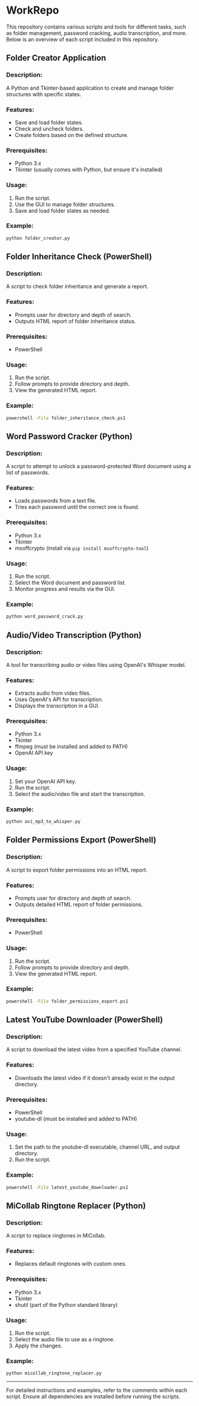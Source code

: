 
# WorkRepo

This repository contains various scripts and tools for different tasks, such as folder management, password cracking, audio transcription, and more. Below is an overview of each script included in this repository.

## Folder Creator Application

### Description:
A Python and Tkinter-based application to create and manage folder structures with specific states.

### Features:
- Save and load folder states.
- Check and uncheck folders.
- Create folders based on the defined structure.

### Prerequisites:
- Python 3.x
- Tkinter (usually comes with Python, but ensure it's installed)

### Usage:
1. Run the script.
2. Use the GUI to manage folder structures.
3. Save and load folder states as needed.

### Example:
```bash
python folder_creator.py
```

## Folder Inheritance Check (PowerShell)

### Description:
A script to check folder inheritance and generate a report.

### Features:
- Prompts user for directory and depth of search.
- Outputs HTML report of folder inheritance status.

### Prerequisites:
- PowerShell

### Usage:
1. Run the script.
2. Follow prompts to provide directory and depth.
3. View the generated HTML report.

### Example:
```bash
powershell -File folder_inheritance_check.ps1
```

## Word Password Cracker (Python)

### Description:
A script to attempt to unlock a password-protected Word document using a list of passwords.

### Features:
- Loads passwords from a text file.
- Tries each password until the correct one is found.

### Prerequisites:
- Python 3.x
- Tkinter
- msoffcrypto (install via `pip install msoffcrypto-tool`)

### Usage:
1. Run the script.
2. Select the Word document and password list.
3. Monitor progress and results via the GUI.

### Example:
```bash
python word_password_crack.py
```

## Audio/Video Transcription (Python)

### Description:
A tool for transcribing audio or video files using OpenAI's Whisper model.

### Features:
- Extracts audio from video files.
- Uses OpenAI's API for transcription.
- Displays the transcription in a GUI.

### Prerequisites:
- Python 3.x
- Tkinter
- ffmpeg (must be installed and added to PATH)
- OpenAI API key

### Usage:
1. Set your OpenAI API key.
2. Run the script.
3. Select the audio/video file and start the transcription.

### Example:
```bash
python avi_mp3_to_whisper.py
```

## Folder Permissions Export (PowerShell)

### Description:
A script to export folder permissions into an HTML report.

### Features:
- Prompts user for directory and depth of search.
- Outputs detailed HTML report of folder permissions.

### Prerequisites:
- PowerShell

### Usage:
1. Run the script.
2. Follow prompts to provide directory and depth.
3. View the generated HTML report.

### Example:
```bash
powershell -File folder_permissions_export.ps1
```

## Latest YouTube Downloader (PowerShell)

### Description:
A script to download the latest video from a specified YouTube channel.

### Features:
- Downloads the latest video if it doesn't already exist in the output directory.

### Prerequisites:
- PowerShell
- youtube-dl (must be installed and added to PATH)

### Usage:
1. Set the path to the youtube-dl executable, channel URL, and output directory.
2. Run the script.

### Example:
```bash
powershell -File latest_youtube_downloader.ps1
```

## MiCollab Ringtone Replacer (Python)

### Description:
A script to replace ringtones in MiCollab.

### Features:
- Replaces default ringtones with custom ones.

### Prerequisites:
- Python 3.x
- Tkinter
- shutil (part of the Python standard library)

### Usage:
1. Run the script.
2. Select the audio file to use as a ringtone.
3. Apply the changes.

### Example:
```bash
python micollab_ringtone_replacer.py
```

---

For detailed instructions and examples, refer to the comments within each script. Ensure all dependencies are installed before running the scripts.
